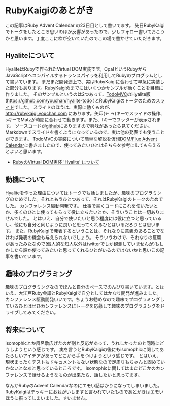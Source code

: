# RubyKaigiのあとがき

この記事はRuby Advent Calendar の23日目として書いてます。
先日RubyKaigiでトークをしたところ思いのほか反響があったので、少しフォロー書いておこうかと思います。丁度ここに枠が空いていたのでこの場で書かせていただきます。

## Hyaliteについて
HyaliteはRubyで作られたVirtual DOM実装です。OpalというRubyからJavaScriptへコンパイルするトランスパイラを利用してRubyのプログラムとして書いています。
まだまだ開発途上で、実はRubyKaigiに合わせて早急に実装した部分もあります。RubyKaigiのまでにはいくつかサンプルが動くことを目標に作りました。
そのサンプルというのは2つあって、[TodoMVC](http://todomvc.com)のHyalite版(https://github.com/youchan/hyalite-todo )とRubyKaigiのトークのための[スライド](http://rubykaigi.youchan.com)でした。
スライドのほうは、実際に動くものが、http://rubykaigi.youchan.com にあります。矢印(← →)キーでスライドの操作、sキーでMatzが時間に合わせて動きます。また、fキーでフッターが表示されます。
ソースコードが[github](https://github.com/youchan/hyaslde)にありますので興味があったら見てください。Markdownでスライドを書くようになっているので、実は他の発表でも使うことができます。
TodoMVCの実装について簡単な解説を[仮想DOM/Flux Advent Calendar](http://qiita.com/advent-calendar/2015/vdom-flux)に書きましたので、使ってみたいひとはそちらを参考にしてもらえるとよいと思います。
* [RubyのVirtual DOM実装 'Hyalite' について](http://qiita.com/youchan@github/items/cf2b6e4f8846c017133e)

## 動機について
Hyaliteを作った理由についてはトークでも話しましたが、趣味のプログラミングのためでした。それともうひとつあって、それはRubyKaigiのトークのためでした。
カンファレンス駆動開発です。
仕事で書くコードにこれを使いたいとか、多くのひとに使ってもらって役に立ちたいとか、そういうことは一切ありませんでした。
とはいえ、自分で使いたいと思う程度には役に立つと思っているし、他にも自分と同じように良いと思ってくれるひとはいるだろうとは思います。
また、RubyKaigiで発表するということは、それなりに意義のあることでなければ発表の機会も与えられないでしょう。
そういうわけで、それなりの反響があったみたなので(個人的な知人以外はtwitterでしか観測していませんが)もしかしたら誰か使ってみたいと思ってくれるひとがいるのではないかと思いこの記事を書いています。

## 趣味のプログラミング
趣味のプログラミングなのでほんと自分のペースでのんびり書いています。とはいえ、大江戸Ruby会議とRubyKaigiで自分としてはかなり開発が進みました。
カンファレンス駆動開発いいです。ちょうお勧めなので趣味でプログラミングしているひとはぜひカンファレンスにトークを応募して趣味のプログラミングをドライブしてみてください。

## 将来について
isomophicとか風呂敷広げたのが割と反応があって、うれしかったのと同時にどうしようという感じです。
実を言うとRubyKaigiの後にもisomophicに関してあたらしいアイデアがあってどこから手をつけようという感じです。
とはいえ、現状まったくテストもドキュメントもない状態なので足周りもちゃんと固めていかないとなあと思っているところです。
isomophicに関してはまたどこかのカンファレンスで話せるようなものが出来たら、話したいと思ってます。

なんかRubyのAdvent Calendarなのにエモい話ばかりになってしまいました。
RubyKaigiはテッキーにおねがいしますと言われていたものであとがきはエモいほうに振ってしまいました。すいません。
